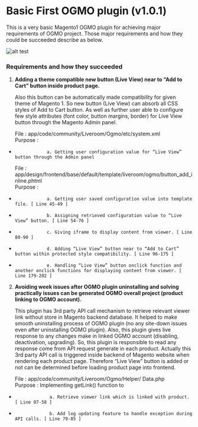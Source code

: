 # Basic First OGMO plugin (v1.0.1)

This is a very basic Magento1 OGMO plugin for achieving major requirements of OGMO project. Those major requirements and how they could be succeeded describe as below. 

![alt test](README_IMAGES/Magento_Plugins/Magento1/v1.0.1/main_structure.JPG)

### Requirements and how they succeeded

1.  **Adding a theme compatible new button (Live View) near to “Add to Cart” button inside product page.**

    Also this button can be automatically made compatibility for given theme of Magento 1. So new button (Live View) can absorb all CSS styles of Add to Cart button. As well as further user able to configure few style attributes (font color, button margins, border) for Live View button through the Magento Admin panel. 

    File : app/code/community/Liveroom/Ogmo/etc/system.xml<br/> 
    Purpose : 
                  
*                 a. Getting user configuration value for “Live View” button through the Admin panel  
 
    File : app/design/frontend/base/default/template/liveroom/ogmo/button_add_inline.phtml<br/>
    Purpose :
*                 a. Getting user saved configuration value into template file. [ Line 45-49 ]
*                 b. Assigning retrieved configuration value to “Live View” button. [ Line 54-76 ]
*                 c. Giving iframe to display content from viewer. [ Line 80-90 ]
*                 d. Adding “Live View” button near to “Add to Cart” button within protected style compatibility. [ Line 96-175 ]
*                 e. Handling “Live View” button onclick function and another onclick functions for displaying content from viewer. [ Line 179-202 ]


                 
2. **Avoiding week issues after OGMO plugin uninstalling and solving practically issues can be generated OGMO overall project (product linking to OGMO account).**

    This plugin has 3rd party API call mechanism to retrieve relevant viewer link without store in Magento backend database. It helped to make smooth uninstalling process of OGMO plugin (no any site-down issues even after uninstalling OGMO plugin). Also, this plugin gives live response to any changes make in linked OGMO account (disabling, deactivation, upgrading). So, this plugin is responsible to read any response come from API request generate in each product. Actually this 3rd party API call is triggered inside backend of Magento website when rendering each product page. Therefore “Live View” button is added or not can be determined before loading product page into frontend. 
    
    File : app/code/community/Liveroom/Ogmo/Helper/ Data.php  
    Purpose : Implementing getLink() function to  

*                  a. Retrieve viewer link which is linked with product. [ Line 07-58 ] 
*                  b. Add log updating feature to handle exception during API calls. [ Line 79-85 ] 
